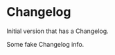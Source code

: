 # Changelog

Initial version that has a Changelog.

<!-- <START NEW CHANGELOG ENTRY> -->
Some fake Changelog info.
<!-- <END NEW CHANGELOG ENTRY> -->
